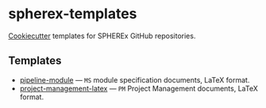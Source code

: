 # spherex-templates

[Cookiecutter](https://cookiecutter.readthedocs.io/) templates for SPHEREx GitHub repositories.

## Templates

- [pipeline-module](./pipeline-module/) — `MS` module specification documents, LaTeX format.
- [project-management-latex](./project-management-latex/) — `PM` Project Management documents, LaTeX format.
